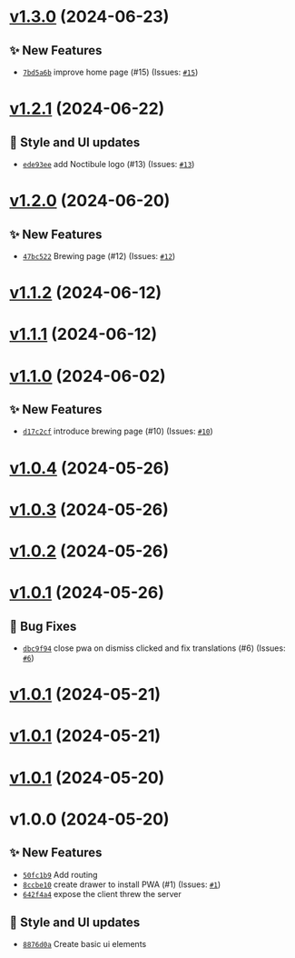 # [v1.3.0](https://github.com/Anthony-Jhoiro/tea-vision/compare/v1.2.1...v1.3.0) (2024-06-23)

## ✨ New Features

- [`7bd5a6b`](https://github.com/Anthony-Jhoiro/tea-vision/commit/7bd5a6b)  improve home page (#15) (Issues: [`#15`](https://github.com/Anthony-Jhoiro/tea-vision/issues/15))

# [v1.2.1](https://github.com/Anthony-Jhoiro/tea-vision/compare/v1.2.0...v1.2.1) (2024-06-22)

## 💄 Style and UI updates
- [`ede93ee`](https://github.com/Anthony-Jhoiro/tea-vision/commit/ede93ee)  add Noctibule logo (#13) (Issues: [`#13`](https://github.com/Anthony-Jhoiro/tea-vision/issues/13))

# [v1.2.0](https://github.com/Anthony-Jhoiro/tea-vision/compare/v1.1.2...v1.2.0) (2024-06-20)

## ✨ New Features

- [`47bc522`](https://github.com/Anthony-Jhoiro/tea-vision/commit/47bc522)   Brewing page (#12) (Issues: [`#12`](https://github.com/Anthony-Jhoiro/tea-vision/issues/12))

# [v1.1.2](https://github.com/Anthony-Jhoiro/tea-vision/compare/v1.1.1...v1.1.2) (2024-06-12)

# [v1.1.1](https://github.com/Anthony-Jhoiro/tea-vision/compare/v1.1.0...v1.1.1) (2024-06-12)

# [v1.1.0](https://github.com/Anthony-Jhoiro/tea-vision/compare/v1.0.4...v1.1.0) (2024-06-02)

## ✨ New Features

- [`d17c2cf`](https://github.com/Anthony-Jhoiro/tea-vision/commit/d17c2cf)  introduce brewing page (#10) (Issues: [`#10`](https://github.com/Anthony-Jhoiro/tea-vision/issues/10))

# [v1.0.4](https://github.com/Anthony-Jhoiro/tea-vision/compare/v1.0.3...v1.0.4) (2024-05-26)

# [v1.0.3](https://github.com/Anthony-Jhoiro/tea-vision/compare/v1.0.2...v1.0.3) (2024-05-26)

# [v1.0.2](https://github.com/Anthony-Jhoiro/tea-vision/compare/v1.0.1...v1.0.2) (2024-05-26)

# [v1.0.1](https://github.com/Anthony-Jhoiro/tea-vision/compare/v1.0.0...v1.0.1) (2024-05-26)

## 🐛 Bug Fixes

- [`dbc9f94`](https://github.com/Anthony-Jhoiro/tea-vision/commit/dbc9f94)  close pwa on dismiss clicked and fix translations (#6) (Issues: [`#6`](https://github.com/Anthony-Jhoiro/tea-vision/issues/6))

# [v1.0.1](https://github.com/Anthony-Jhoiro/tea-vision/compare/v1.0.0...v1.0.1) (2024-05-21)

# [v1.0.1](https://github.com/Anthony-Jhoiro/tea-vision/compare/v1.0.0...v1.0.1) (2024-05-21)

# [v1.0.1](https://github.com/Anthony-Jhoiro/tea-vision/compare/v1.0.0...v1.0.1) (2024-05-20)

# v1.0.0 (2024-05-20)

## ✨ New Features

- [`50fc1b9`](https://github.com/Anthony-Jhoiro/tea-vision/commit/50fc1b9)  Add routing 
- [`8ccbe10`](https://github.com/Anthony-Jhoiro/tea-vision/commit/8ccbe10)  create drawer to install PWA (#1) (Issues: [`#1`](https://github.com/Anthony-Jhoiro/tea-vision/issues/1))
- [`642f4a4`](https://github.com/Anthony-Jhoiro/tea-vision/commit/642f4a4)  expose the client threw the server 

## 💄 Style and UI updates
- [`8876d0a`](https://github.com/Anthony-Jhoiro/tea-vision/commit/8876d0a)  Create basic ui elements
